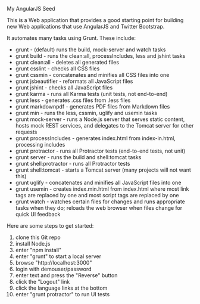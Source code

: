 My AngularJS Seed

This is a Web application that provides a good starting point for
building new Web applications that use AngularJS and Twitter Bootstrap.

It automates many tasks using Grunt.  These include:
* grunt - (default) runs the build, mock-server and watch tasks
* grunt build - runs the clean:all, processIncludes, less and jshint tasks
* grunt clean:all - deletes all generated files
* grunt csslint - checks all CSS files
* grunt cssmin - concatenates and minifies all CSS files into one
* grunt jsbeautifier - reformats all JavaScript files
* grunt jshint - checks all JavaScript files
* grunt karma - runs all Karma tests (unit tests, not end-to-end)
* grunt less - generates .css files from .less files
* grunt markdownpdf - generates PDF files from Markdown files
* grunt min - runs the less, cssmin, uglify and usemin tasks
* grunt mock-server - runs a Node.js server that serves static content,
    hosts mock REST services, and delegates to the Tomcat server for other requests
* grunt processIncludes - generates index.html from index-in.html, processing includes
* grunt protractor - runs all Protractor tests (end-to-end tests, not unit)
* grunt server - runs the build and shell:tomcat tasks
* grunt shell:protractor - runs all Protractor tests
* grunt shell:tomcat - starts a Tomcat server (many projects will not want this)
* grunt uglify - concatenates and minifies all JavaScript files into one
* grunt usemin - creates index.min.html from index.html where
  most link tags are replaced by one and
  most script tags are replaced by one
* grunt watch - watches certain files for changes and runs appropriate tasks
    when they do; reloads the web browser when files change for quick UI feedback

Here are some steps to get started:
1) clone this Git repo
2) install Node.js
3) enter "npm install"
4) enter "grunt" to start a local server
5) browse "http://localhost:3000"
6) login with demouser/password
7) enter text and press the "Reverse" button
8) click the "Logout" link
9) click the language links at the bottom
10) enter "grunt protractor" to run UI tests

